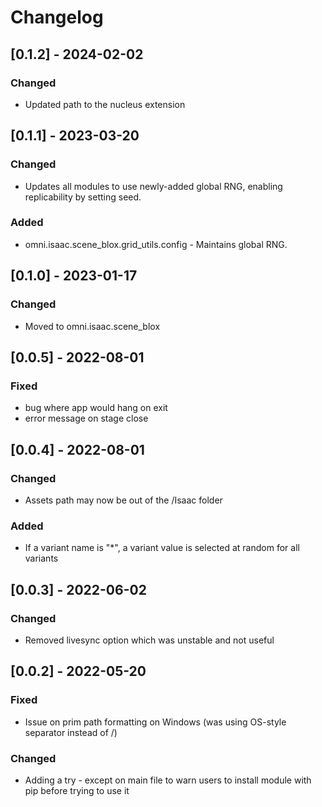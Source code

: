 # Changelog

## [0.1.2] - 2024-02-02

### Changed
- Updated path to the nucleus extension

## [0.1.1] - 2023-03-20

### Changed

- Updates all modules to use newly-added global RNG, enabling replicability by setting seed.
### Added

- omni.isaac.scene_blox.grid_utils.config - Maintains global RNG.
## [0.1.0] - 2023-01-17

### Changed

- Moved to omni.isaac.scene_blox

## [0.0.5] - 2022-08-01

### Fixed

- bug where app would hang on exit
- error message on stage close

## [0.0.4] - 2022-08-01

### Changed

- Assets path may now be out of the /Isaac folder

### Added

- If a variant name is "*", a variant value is selected at random for all variants

## [0.0.3] - 2022-06-02

### Changed

- Removed livesync option which was unstable and not useful

## [0.0.2] - 2022-05-20

### Fixed

- Issue on prim path formatting on Windows (was using OS-style separator instead of /)

### Changed

- Adding a try - except on main file to warn users to install module with pip before trying to use it
